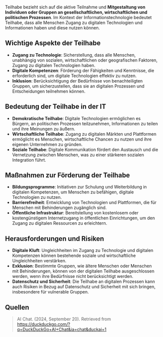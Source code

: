 Teilhabe bezieht sich auf die aktive Teilnahme und **Mitgestaltung von Individuen oder Gruppen an gesellschaftlichen, wirtschaftlichen und politischen Prozessen**. Im Kontext der Informationstechnologie bedeutet Teilhabe, dass alle Menschen Zugang zu digitalen Technologien und Informationen haben und diese nutzen können.

## Wichtige Aspekte der Teilhabe
- **Zugang zu Technologie**: Sicherstellung, dass alle Menschen, unabhängig von sozialen, wirtschaftlichen oder geografischen Faktoren, Zugang zu digitalen Technologien haben.
- **Digitale Kompetenzen**: Förderung der Fähigkeiten und Kenntnisse, die erforderlich sind, um digitale Technologien effektiv zu nutzen.
- **Inklusion**: Berücksichtigung der Bedürfnisse von benachteiligten Gruppen, um sicherzustellen, dass sie an digitalen Prozessen und Entscheidungen teilnehmen können.

## Bedeutung der Teilhabe in der IT
- **Demokratische Teilhabe**: Digitale Technologien ermöglichen es Bürgern, an politischen Prozessen teilzunehmen, Informationen zu teilen und ihre Meinungen zu äußern.
- **Wirtschaftliche Teilhabe**: Zugang zu digitalen Märkten und Plattformen ermöglicht es Menschen, wirtschaftliche Chancen zu nutzen und ihre eigenen Unternehmen zu gründen.
- **Soziale Teilhabe**: Digitale Kommunikation fördert den Austausch und die Vernetzung zwischen Menschen, was zu einer stärkeren sozialen Integration führt.

## Maßnahmen zur Förderung der Teilhabe
- **Bildungsprogramme**: Initiativen zur Schulung und Weiterbildung in digitalen Kompetenzen, um Menschen zu befähigen, digitale Technologien zu nutzen.
- **Barrierefreiheit**: Entwicklung von Technologien und Plattformen, die für Menschen mit Behinderungen zugänglich sind.
- **Öffentliche Infrastruktur**: Bereitstellung von kostenlosem oder kostengünstigem Internetzugang in öffentlichen Einrichtungen, um den Zugang zu digitalen Ressourcen zu erleichtern.

## Herausforderungen und Risiken
- **Digitale Kluft**: Ungleichheiten im Zugang zu Technologie und digitalen Kompetenzen können bestehende soziale und wirtschaftliche Ungleichheiten verstärken.
- **Exklusion**: Bestimmte Gruppen, wie ältere Menschen oder Menschen mit Behinderungen, können von der digitalen Teilhabe ausgeschlossen werden, wenn ihre Bedürfnisse nicht berücksichtigt werden.
- **Datenschutz und Sicherheit**: Die Teilhabe an digitalen Prozessen kann auch Risiken in Bezug auf Datenschutz und Sicherheit mit sich bringen, insbesondere für vulnerable Gruppen.

## Quellen
> AI Chat. (2024, September 20). Retrieved from https://duckduckgo.com/?q=DuckDuckGo+AI+Chat&ia=chat&duckai=1